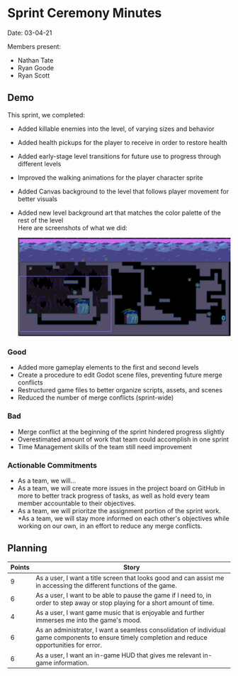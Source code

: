 # Sprint Ceremony Minutes
  
Date: 03-04-21

Members present:

* Nathan Tate
* Ryan Goode
* Ryan Scott
  
## Demo
  
  This sprint, we completed:
  
* Added killable enemies into the level, of varying sizes and behavior
* Added health pickups for the player to receive in order to restore health
* Added early-stage level transitions for future use to progress through different levels
* Improved the walking animations for the player character sprite
* Added Canvas background to the level that follows player movement for better visuals
* Added new level background art that matches the color palette of the rest of the level<br>
  Here are screenshots of what we did:
  
  ![Thing](images/sprint2Screenshot.png)
  
### Good
  
* Added more gameplay elements to the first and second levels
* Create a procedure to edit Godot scene files, preventing future merge conflicts
* Restructured game files to better organize scripts, assets, and scenes
* Reduced the number of merge conflicts (sprint-wide)
  
### Bad
  
* Merge conflict at the beginning of the sprint hindered progress slightly
* Overestimated amount of work that team could accomplish in one sprint
* Time Management skills of the team still need improvement
  
### Actionable Commitments
  
* As a team, we will...
* As a team, we will create more issues in the project board on GitHub in more to better track progress of tasks, as well as hold every team member accountable to their objectives.
* As a team, we will prioritze the assignment portion of the sprint work.
*As a team, we will stay more informed on each other's objectives while working on our own, in an effort to reduce any merge conflicts.
  
## Planning
  
  Points | Story
  -------|--------
  9| As a user, I want a title screen that looks good and can assist me in accessing the different functions of the game.
  6| As a user, I want to be able to pause the game if I need to, in order to step away or stop playing for a short amount of time.
  4| As a user, I want game music that is enjoyable and further immerses me into the game's mood.
  6| As an administrator, I want a seamless consolidation of individual game components to ensure timely completion and reduce opportunities for error.
  6| As a user, I want an in-game HUD that gives me relevant in-game information.

